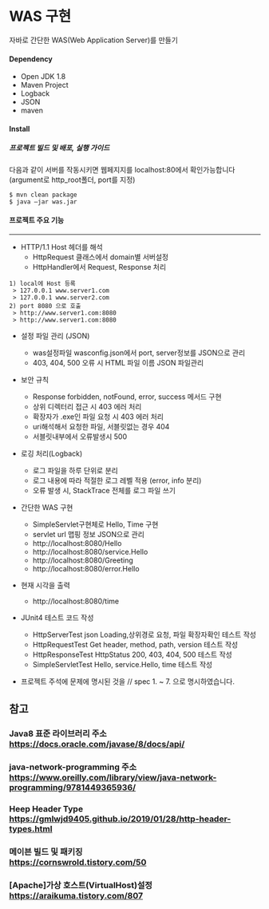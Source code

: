 # WAS 구현

자바로 간단한 WAS(Web Application Server)를 만들기

#### Dependency
* Open JDK 1.8
* Maven Project
* Logback
* JSON
* maven


#### Install
##### 프로젝트 빌드 및 배포, 실행 가이드
다음과 같이 서버를 작동시키면 웹페지지를 localhost:80에서 확인가능합니다
(argument로 http_root폴더, port를 지정)
```shell
$ mvn clean package
$ java –jar was.jar
```

#### 프로젝트 주요 기능
---
- HTTP/1.1 Host 헤더를 해석
  - HttpRequest 클래스에서  domain별 서버설정 
  - HttpHandler에서 Request, Response 처리
```shell
1) local에 Host 등록
 > 127.0.0.1 www.server1.com
 > 127.0.0.1 www.server2.com
2) port 8080 으로 호출
 > http://www.server1.com:8080
 > http://www.server1.com:8080
```

- 설정 파일 관리 (JSON)
  - was설정파일 wasconfig.json에서  port, server정보를  JSON으로 관리
  - 403, 404, 500 오류 시 HTML 파일 이름 JSON 파일관리
  

- 보안 규칙
  - Response forbidden, notFound, error, success 메서드 구현
  - 상위 디렉터리 접근 시 403 에러 처리
  - 확장자가 .exe인 파일 요청 시 403 에러 처리
  - uri해석해서 요청한 파일, 서블릿없는 경우 404
  - 서블릿내부에서 오류발생시 500

- 로깅 처리(Logback)
  - 로그 파일을 하루 단위로 분리
  - 로그 내용에 따라 적절한 로그 레벨 적용 (error, info 분리)
  - 오류 발생 시, StackTrace 전체를 로그 파일 쓰기
  
- 간단한 WAS 구현
  - SimpleServlet구현체로 Hello, Time 구현
  - servlet url 맵핑 정보  JSON으로 관리
  - http://localhost:8080/Hello
  - http://localhost:8080/service.Hello
  - http://localhost:8080/Greeting
  - http://localhost:8080/error.Hello

- 현재 시각을 출력
  - http://localhost:8080/time


- JUnit4 테스트 코드 작성
  - HttpServerTest json Loading,상위경로 요청, 파일 확장자확인   테스트 작성
  - HttpRequestTest Get header, method, path, version 테스트 작성
  - HttpResponseTest HttpStatus 200, 403, 404, 500 테스트 작성
  - SimpleServletTest Hello, service.Hello, time 테스트 작성
  
 - 프로젝트 주석에 문제에 명시된 것을 // spec 1. ~ 7. 으로 명시하였습니다.

참고
---
### **Java8 표준 라이브러리 주소** <br/> https://docs.oracle.com/javase/8/docs/api/
### **java-network-programming 주소** <br/> https://www.oreilly.com/library/view/java-network-programming/9781449365936/
### **Heep Header Type** <br/> https://gmlwjd9405.github.io/2019/01/28/http-header-types.html
### **메이븐 빌드 및 패키징** <br/>https://cornswrold.tistory.com/50
### **[Apache]가상 호스트(VirtualHost)설정** <br/>https://araikuma.tistory.com/807